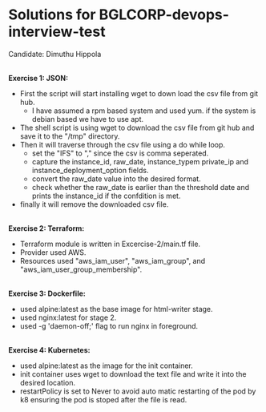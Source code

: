 # Solutions for BGLCORP-devops-interview-test  
Candidate: Dimuthu Hippola

<br><b>Exercise 1: JSON:</b><br>
- First the script will start installing wget to down load the csv file from git hub.<br>
  - I have assumed a rpm based system and used yum. if the system is debian based we have to use apt.
- The shell script is using wget to download the csv file from git hub and save it to the "/tmp" directory.<br>
- Then it will traverse through the csv file using a do while loop.<br>
    - set the "IFS" to "," since the csv is comma seperated.
    - capture the instance_id, raw_date, instance_typem private_ip and instance_deployment_option fields.
    - convert the raw_date value into the desired format.
    - check whether the raw_date is earlier than the threshold date and prints the instance_id if the confdition is met.
- finally it will remove the downloaded csv file.<br>


<br><b>Exercise 2: Terraform:</b><br>
- Terraform module is written in Excercise-2/main.tf file.<br>
- Provider used AWS.
- Resources used "aws_iam_user", "aws_iam_group", and "aws_iam_user_group_membership".<br>

<br><b>Exercise 3: Dockerfile:</b><br>
- used alpine:latest as the base image for html-writer stage.<br>
- used nginx:latest for stage 2.<br>
- used -g 'daemon-off;' flag to run nginx in foreground.<br>

<br><b>Exercise 4: Kubernetes:</b><br>
- used alpine:latest as the image for the init container.<br>
- init container uses wget to download the text file and write it into the desired location.<br>
- restartPolicy is set to Never to avoid auto matic restarting of the pod by k8 ensuring the pod is stoped after the file is read.<br>
